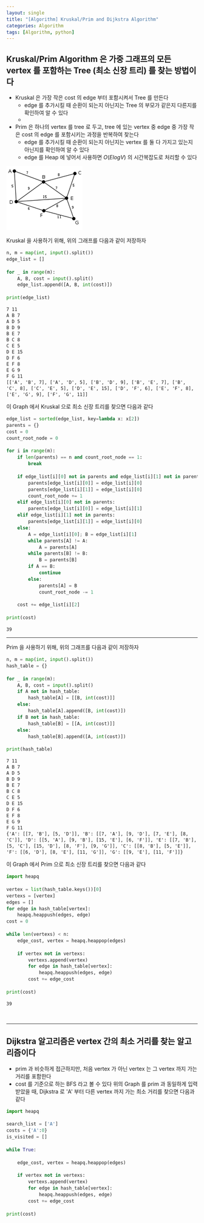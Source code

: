 ```yaml
---
layout: single
title: "[Algorithm] Kruskal/Prim and Dijkstra Algorithm"
categories: Algorithm
tags: [Algorithm, python]
---
```



## Kruskal/Prim Algorithm 은 가중 그래프의 모든 vertex 를 포함하는 Tree (최소 신장 트리) 를 찾는 방법이다
- Kruskal 은 가장 작은 cost 의 edge 부터 포함시켜서 Tree 를 만든다 <br>
  - edge 를 추가시킬 때 순환이 되는지 아닌지는 Tree 의 부모가 같은지 다른지를 확인하여 알 수 있다
  - 
- Prim 은 하나의 vertex 를 tree 로 두고, tree 에 있는 vertex 중 edge 중 가장 작은 cost 의 edge 를 포함시키는 과정을 반복하여 찾는다
  - edge 를 추가시킬 때 순환이 되는지 아닌지는 vertex 를 둘 다 가지고 있는지 아닌지를 확인하여 알 수 있다
  - edge 를 Heap 에 넣어서 사용하면 $O(E log V)$ 의 시간복잡도로 처리할 수 있다


<img src="/assets/img/Graph_example1.png">

Kruskal 을 사용하기 위해, 위의 그래프를 다음과 같이 저장하자

```python
n, m = map(int, input().split())
edge_list = []

for _ in range(m):
    A, B, cost = input().split()
    edge_list.append([A, B, int(cost)])

print(edge_list)
```

    7 11
    A B 7
    A D 5
    B D 9
    B E 7
    B C 8
    C E 5
    D E 15
    D F 6
    E F 8
    E G 9
    F G 11
    [['A', 'B', 7], ['A', 'D', 5], ['B', 'D', 9], ['B', 'E', 7], ['B', 'C', 8], ['C', 'E', 5], ['D', 'E', 15], ['D', 'F', 6], ['E', 'F', 8], ['E', 'G', 9], ['F', 'G', 11]]
    

이 Graph 에서 Kruskal 으로 최소 신장 트리를 찾으면 다음과 같다


```python
edge_list = sorted(edge_list, key=lambda x: x[2])
parents = {}
cost = 0
count_root_node = 0

for i in range(m):
    if len(parents) == n and count_root_node == 1:
        break
    
    if edge_list[i][0] not in parents and edge_list[i][1] not in parents:
        parents[edge_list[i][0]] = edge_list[i][0]
        parents[edge_list[i][1]] = edge_list[i][0]
        count_root_node += 1
    elif edge_list[i][0] not in parents:
        parents[edge_list[i][0]] = edge_list[i][1]
    elif edge_list[i][1] not in parents:
        parents[edge_list[i][1]] = edge_list[i][0]
    else:
        A = edge_list[i][0]; B = edge_list[i][1]
        while parents[A] != A:
            A = parents[A]
        while parents[B] != B:
            B = parents[B]
        if A == B:
            continue
        else:
            parents[A] = B
            count_root_node -= 1

    cost += edge_list[i][2]

print(cost)
```

    39


<hr>

Prim 을 사용하기 위해, 위의 그래프를 다음과 같이 저장하자

```python
n, m = map(int, input().split())
hash_table = {}

for _ in range(m):
    A, B, cost = input().split()
    if A not in hash_table:
        hash_table[A] = [[B, int(cost)]]
    else:
        hash_table[A].append([B, int(cost)])
    if B not in hash_table:
        hash_table[B] = [[A, int(cost)]]
    else:
        hash_table[B].append([A, int(cost)])

print(hash_table)
```

    7 11
    A B 7
    A D 5
    B D 9
    B E 7
    B C 8
    C E 5
    D E 15
    D F 6
    E F 8
    E G 9
    F G 11
    {'A': [[7, 'B'], [5, 'D']], 'B': [[7, 'A'], [9, 'D'], [7, 'E'], [8, 'C']], 'D': [[5, 'A'], [9, 'B'], [15, 'E'], [6, 'F']], 'E': [[7, 'B'], [5, 'C'], [15, 'D'], [8, 'F'], [9, 'G']], 'C': [[8, 'B'], [5, 'E']], 'F': [[6, 'D'], [8, 'E'], [11, 'G']], 'G': [[9, 'E'], [11, 'F']]}

    
이 Graph 에서 Prim 으로 최소 신장 트리를 찾으면 다음과 같다


```python
import heapq

vertex = list(hash_table.keys())[0]
vertexs = [vertex]
edges = []
for edge in hash_table[vertex]:
    heapq.heappush(edges, edge)
cost = 0

while len(vertexs) < n:
    edge_cost, vertex = heapq.heappop(edges)
    
    if vertex not in vertexs:
        vertexs.append(vertex)
        for edge in hash_table[vertex]:
            heapq.heappush(edges, edge)
        cost += edge_cost

print(cost)
```

    39


<br> <hr>

## Dijkstra 알고리즘은 vertex 간의 최소 거리를 찾는 알고리즘이다
- prim 과 비슷하게 접근하지만, 처음 vertex 가 아닌 vertex 는 그 vertex 까지 가는 거리를 포함한다
- cost 를 기준으로 하는 BFS 라고 볼 수 있다
위의 Graph 를 prim 과 동일하게 입력받았을 때, Dijkstra 로 'A' 부터 다른 vertex 까지 가는 최소 거리를 찾으면 다음과 같다

```python
import heapq

search_list = ['A']
costs = {'A':0}
is_visited = []

while True:
    
    edge_cost, vertex = heapq.heappop(edges)
    
    if vertex not in vertexs:
        vertexs.append(vertex)
        for edge in hash_table[vertex]:
            heapq.heappush(edges, edge)
        cost += edge_cost

print(cost)
```
